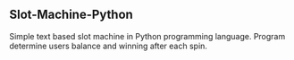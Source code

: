 ## Slot-Machine-Python
Simple text based slot machine in Python programming language.
Program determine users balance and winning after each spin.
